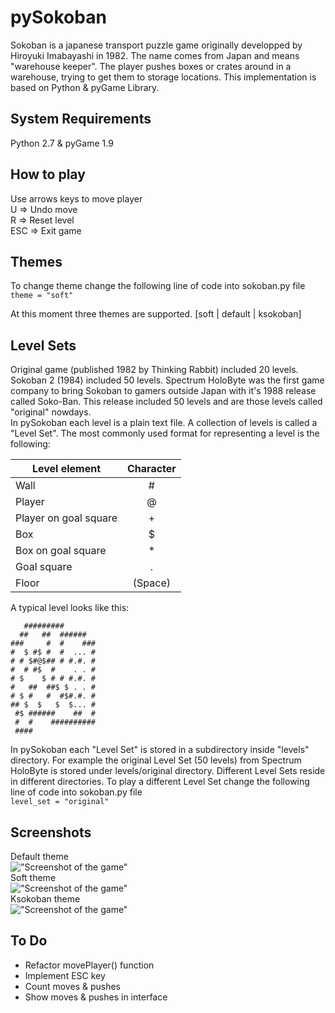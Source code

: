# pySokoban
Sokoban is a japanese transport puzzle game originally developped by Hiroyuki Imabayashi in 1982. The name comes from Japan and means "warehouse keeper". The player pushes boxes or crates around in a warehouse, trying to get them to storage locations. This implementation is based on Python & pyGame Library.

## System Requirements
Python 2.7 & pyGame 1.9

## How to play
Use arrows keys to move player  
U   => Undo move  
R   => Reset level  
ESC => Exit game  

## Themes
To change theme change the following line of code into sokoban.py file  
```theme = "soft"```  

At this moment three themes are supported. [soft | default | ksokoban]

## Level Sets
Original game (published 1982 by Thinking Rabbit) included 20 levels. Sokoban 2 (1984) included 50 levels. Spectrum HoloByte was the first game company to bring Sokoban to gamers outside Japan with it's 1988 release called Soko-Ban. This release included 50 levels and are those levels called "original" nowdays.  
In pySokoban each level is a plain text file. A collection of levels is called a "Level Set". The most commonly used format for representing a level is the following:  

| Level element         |  Character |
| --------------------- |:----------:|
| Wall                  | #          |
| Player                | @          |
| Player on goal square | +          |
| Box                   | $          |
| Box on goal square    | *          |
| Goal square	        | .          |
| Floor                 | (Space)    |

A typical level looks like this:  

```
   #########
  ##   ##  ######
###     #  #    ###
#  $ #$ #  #  ... #
# # $#@$## # #.#. #
#  # #$  #    . . #
# $    $ # # #.#. #
#   ##  ##$ $ . . #
# $ #   #  #$#.#. #
## $  $   $  $... #
 #$ ######    ##  #
 #  #    ##########
 ####
```  

In pySokoban each "Level Set" is stored in a subdirectory inside "levels" directory. For example the original Level Set (50 levels) from Spectrum HoloByte is stored under levels/original directory. Different Level Sets reside in different directories. To play a different Level Set change the following line of code into sokoban.py file  
```level_set = "original"```   

## Screenshots
Default theme  
!["Screenshot of the game"](themes/default/images/screenshot.png?raw=true "Screenshot of the game")  
Soft theme  
!["Screenshot of the game"](themes/soft/images/screenshot.png?raw=true "Screenshot of the game")  
Ksokoban theme  
!["Screenshot of the game"](themes/ksokoban/images/screenshot.png?raw=true "Screenshot of the game")  

## To Do
* Refactor movePlayer() function
* Implement ESC key
* Count moves & pushes
* Show moves & pushes in interface

